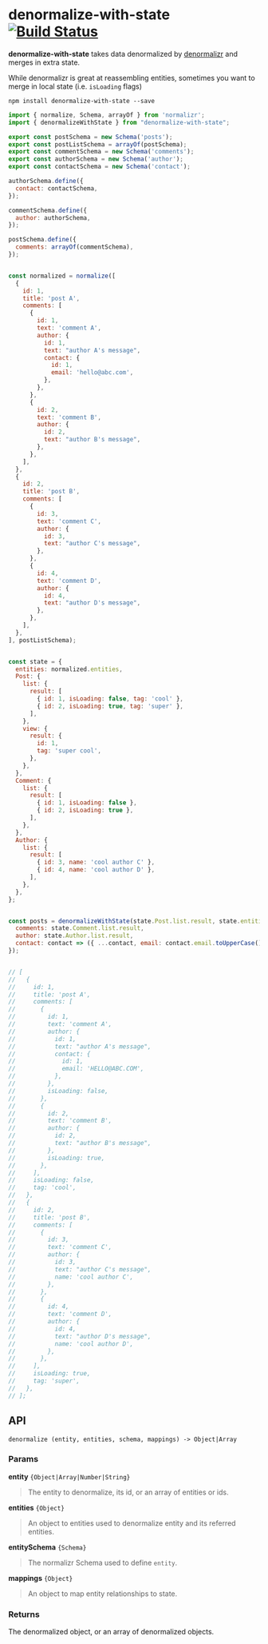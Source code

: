 # denormalize-with-state [![Build Status](https://travis-ci.org/ashleyw/denormalize-with-state.svg?branch=master)](https://travis-ci.org/ashleyw/denormalize-with-state)

**denormalize-with-state** takes data denormalized by [denormalizr](https://github.com/gpbl/denormalizr) and merges in extra state.

While denormalizr is great at reassembling entities, sometimes you want to merge in local state (i.e. `isLoading` flags)

```
npm install denormalize-with-state --save
```

```js
import { normalize, Schema, arrayOf } from 'normalizr';
import { denormalizeWithState } from "denormalize-with-state";

export const postSchema = new Schema('posts');
export const postListSchema = arrayOf(postSchema);
export const commentSchema = new Schema('comments');
export const authorSchema = new Schema('author');
export const contactSchema = new Schema('contact');

authorSchema.define({
  contact: contactSchema,
});

commentSchema.define({
  author: authorSchema,
});

postSchema.define({
  comments: arrayOf(commentSchema),
});


const normalized = normalize([
  {
    id: 1,
    title: 'post A',
    comments: [
      {
        id: 1,
        text: 'comment A',
        author: {
          id: 1,
          text: "author A's message",
          contact: {
            id: 1,
            email: 'hello@abc.com',
          },
        },
      },
      {
        id: 2,
        text: 'comment B',
        author: {
          id: 2,
          text: "author B's message",
        },
      },
    ],
  },
  {
    id: 2,
    title: 'post B',
    comments: [
      {
        id: 3,
        text: 'comment C',
        author: {
          id: 3,
          text: "author C's message",
        },
      },
      {
        id: 4,
        text: 'comment D',
        author: {
          id: 4,
          text: "author D's message",
        },
      },
    ],
  },
], postListSchema);


const state = {
  entities: normalized.entities,
  Post: {
    list: {
      result: [
        { id: 1, isLoading: false, tag: 'cool' },
        { id: 2, isLoading: true, tag: 'super' },
      ],
    },
    view: {
      result: {
        id: 1,
        tag: 'super cool',
      },
    },
  },
  Comment: {
    list: {
      result: [
        { id: 1, isLoading: false },
        { id: 2, isLoading: true },
      ],
    },
  },
  Author: {
    list: {
      result: [
        { id: 3, name: 'cool author C' },
        { id: 4, name: 'cool author D' },
      ],
    },
  },
};


const posts = denormalizeWithState(state.Post.list.result, state.entities, postListSchema, {
  comments: state.Comment.list.result,
  author: state.Author.list.result,
  contact: contact => ({ ...contact, email: contact.email.toUpperCase() }),
});


// [
//   {
//     id: 1,
//     title: 'post A',
//     comments: [
//       {
//         id: 1,
//         text: 'comment A',
//         author: {
//           id: 1,
//           text: "author A's message",
//           contact: {
//             id: 1,
//             email: 'HELLO@ABC.COM',
//           },
//         },
//         isLoading: false,
//       },
//       {
//         id: 2,
//         text: 'comment B',
//         author: {
//           id: 2,
//           text: "author B's message",
//         },
//         isLoading: true,
//       },
//     ],
//     isLoading: false,
//     tag: 'cool',
//   },
//   {
//     id: 2,
//     title: 'post B',
//     comments: [
//       {
//         id: 3,
//         text: 'comment C',
//         author: {
//           id: 3,
//           text: "author C's message",
//           name: 'cool author C',
//         },
//       },
//       {
//         id: 4,
//         text: 'comment D',
//         author: {
//           id: 4,
//           text: "author D's message",
//           name: 'cool author D',
//         },
//       },
//     ],
//     isLoading: true,
//     tag: 'super',
//   },
// ];
```

## API

```
denormalize (entity, entities, schema, mappings) -> Object|Array
```

### Params

**entity** `{Object|Array|Number|String}`

> The entity to denormalize, its id, or an array of entities or ids.

**entities** `{Object}`

> An object to entities used to denormalize entity and its referred entities.

**entitySchema** `{Schema}`

> The normalizr Schema used to define `entity`.

**mappings** `{Object}`

> An object to map entity relationships to state.

### Returns

The denormalized object, or an array of denormalized objects.
